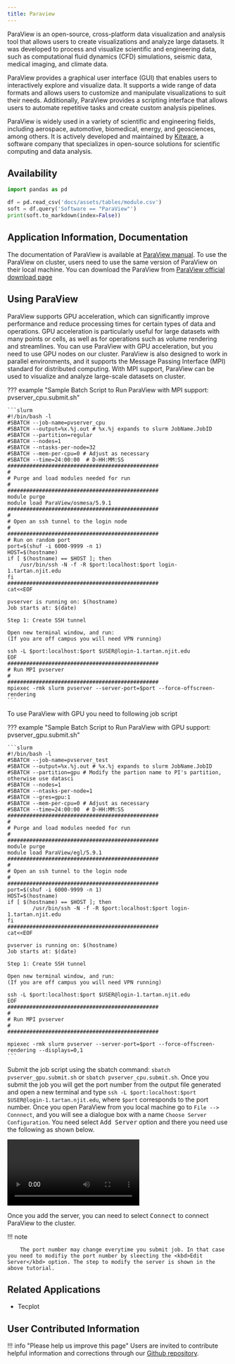 ```yaml
---
title: Paraview
---
```

ParaView is an open-source, cross-platform data visualization and analysis tool that allows users to create visualizations and analyze large datasets. It was developed to process and visualize scientific and engineering data, such as computational fluid dynamics (CFD) simulations, seismic data, medical imaging, and climate data.

ParaView provides a graphical user interface (GUI) that enables users to interactively explore and visualize data. It supports a wide range of data formats and allows users to customize and manipulate visualizations to suit their needs. Additionally, ParaView provides a scripting interface that allows users to automate repetitive tasks and create custom analysis pipelines.

ParaView is widely used in a variety of scientific and engineering fields, including aerospace, automotive, biomedical, energy, and geosciences, among others. It is actively developed and maintained by [Kitware](https://www.kitware.com), a software company that specializes in open-source solutions for scientific computing and data analysis.

## Availability

```python exec="on"
import pandas as pd

df = pd.read_csv('docs/assets/tables/module.csv')
soft = df.query('Software == "ParaView"')
print(soft.to_markdown(index=False))
```
## Application Information, Documentation
The documentation of ParaView is available at [ParaView manual](https://docs.paraview.org/en/latest/index.html). To use the ParaView on cluster, users need to use the same version of ParaView on their local machine. You can download the ParaView from [ParaView official download page](https://www.paraview.org/download)

## Using ParaView
ParaView supports GPU acceleration, which can significantly improve performance and reduce processing times for certain types of data and operations. GPU acceleration is particularly useful for large datasets with many points or cells, as well as for operations such as volume rendering and streamlines.
You can use ParaView with GPU acceleration, but you need to use GPU nodes on our cluster. ParaView is also designed to work in parallel environments, and it supports the Message Passing Interface (MPI) standard for distributed computing. With MPI support, ParaView can be used to visualize and analyze large-scale datasets on cluster. 

??? example "Sample Batch Script to Run ParaView with MPI support: pvserver_cpu.submit.sh"

	```slurm
	#!/bin/bash -l
	#SBATCH --job-name=pvserver_cpu
    #SBATCH --output=%x.%j.out # %x.%j expands to slurm JobName.JobID
    #SBATCH --partition=regular
    #SBATCH --nodes=1
    #SBATCH --ntasks-per-node=32
    #SBATCH --mem-per-cpu=0 # Adjust as necessary
    #SBATCH --time=24:00:00  # D-HH:MM:SS
    ################################################
    #
    # Purge and load modules needed for run
    #
    ################################################
    module purge
    module load ParaView/osmesa/5.9.1
    ################################################
    #
    # Open an ssh tunnel to the login node
    #
    ################################################
    # Run on random port
    port=$(shuf -i 6000-9999 -n 1)
    HOST=$(hostname)
	if [ $(hostname) == $HOST ]; then
		/usr/bin/ssh -N -f -R $port:localhost:$port login-1.tartan.njit.edu
	fi
	################################################
	cat<<EOF

	pvserver is running on: $(hostname)
	Job starts at: $(date)
	
	Step 1: Create SSH tunnel
	
	Open new terminal window, and run:
	(If you are off campus you will need VPN running)
	
	ssh -L $port:localhost:$port $USER@login-1.tartan.njit.edu
	EOF
	################################################
	# Run MPI pvserver
	#
	################################################
	mpiexec -rmk slurm pvserver --server-port=$port --force-offscreen-rendering
	```
To use ParaView with GPU you need to following job script

??? example "Sample Batch Script to Run ParaView with GPU support: pvserver_gpu.submit.sh"

	```slurm
	#!/bin/bash -l
	#SBATCH --job-name=pvserver_test
	#SBATCH --output=%x.%j.out # %x.%j expands to slurm JobName.JobID
	#SBATCH --partition=gpu # Modify the partion name to PI's partition, otherwise use datasci
	#SBATCH --nodes=1
	#SBATCH --ntasks-per-node=1
	#SBATCH --gres=gpu:1
	#SBATCH --mem-per-cpu=0 # Adjust as necessary
	#SBATCH --time=24:00:00  # D-HH:MM:SS
	################################################
	#
	# Purge and load modules needed for run
	#
	################################################
	module purge
	module load ParaView/egl/5.9.1
	################################################
	#
	# Open an ssh tunnel to the login node
	#
	################################################
	port=$(shuf -i 6000-9999 -n 1)
	HOST=$(hostname)
	if [ $(hostname) == $HOST ]; then
			/usr/bin/ssh -N -f -R $port:localhost:$port login-1.tartan.njit.edu
	fi
	################################################
	cat<<EOF
	
	pvserver is running on: $(hostname)
	Job starts at: $(date)
	
	Step 1: Create SSH tunnel
	
	Open new terminal window, and run:
	(If you are off campus you will need VPN running)
	
	ssh -L $port:localhost:$port $USER@login-1.tartan.njit.edu
	EOF
	################################################
	#
	# Run MPI pvserver
	#
	################################################

	mpiexec -rmk slurm pvserver --server-port=$port --force-offscreen-rendering --displays=0,1
	```
Submit the job script using the sbatch command: `sbatch pvserver_gpu.submit.sh` or `sbatch pvserver_cpu.submit.sh`.
Once you submit the job you will get the port number from the output file generated and open a new terminal and type
`ssh -L $port:localhost:$port $USER@login-1.tartan.njit.edu`, where `$port` corresponds to the port number.
Once you open ParaView from you local machine go to `File --> Connnect`, and you will see a dialogue box with a name `Choose Server Configuration`. You need select <kbd>Add Server</kbd> option and there you need use the following as shown below.

<video src="../../../assets/images/ParaView-add-connection.mp4" controls>
  Your browser does not support the video tag.
</video>

Once you add the server, you can need to select <kbd>Connect</kbd> to connect ParaView to the cluster.

!!! note

		The port number may change everytime you submit job. In that case you need to modifiy the port number by sleecting the <kbd>Edit Server</kbd> option. The step to modify the server is shown in the above tutorial.
## Related Applications

* Tecplot

## User Contributed Information

!!! info "Please help us improve this page"
		Users are invited to contribute helpful information and corrections
		through our [Github repository](https://github.com/arcs-njit-edu/Docs/blob/main/CONTRIBUTING.md).


